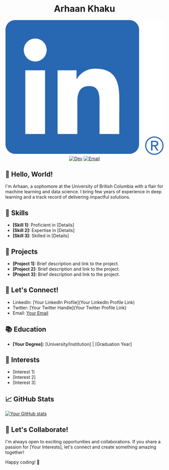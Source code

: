 <div align="center">

# Arhaan Khaku

[![LinkedIn](LI-In-Bug.png)](https://www.linkedin.com/in/arhaankhaku/) [![Dev](https://img.shields.io/badge/Twitter-YourHandle-blue)]((https://dev.to/arhaan_khaku_dab67587a017)) [![Email](https://img.shields.io/badge/Email-YourEmail-blue)](arhaan1905@gmail.com)

</div>

## 👋 Hello, World!

I'm Arhaan, a sophomore at the University of British Columbia with a flair for machine learning and data science. I bring few years of experience in deep learning and a track record of delivering impactful solutions.

## 🔧 Skills

- **[Skill 1]:** Proficient in [Details]
- **[Skill 2]:** Expertise in [Details]
- **[Skill 3]:** Skilled in [Details]


## 🌱 Projects

- **[Project 1]:** Brief description and link to the project.
- **[Project 2]:** Brief description and link to the project.
- **[Project 3]:** Brief description and link to the project.

## 💬 Let's Connect!

- LinkedIn: [Your LinkedIn Profile](Your LinkedIn Profile Link)
- Twitter: [Your Twitter Handle](Your Twitter Profile Link)
- Email: [Your Email](mailto:you@example.com)

## 📚 Education

- **[Your Degree]:** [University/Institution] | [Graduation Year]

## 🌟 Interests

- [Interest 1]
- [Interest 2]
- [Interest 3]

## 📈 GitHub Stats

[![Your GitHub stats](https://github-readme-stats.vercel.app/api?username=YourUsername&show_icons=true&hide=contribs,prs)](https://github.com/YourUsername)

## 🤝 Let's Collaborate!

I'm always open to exciting opportunities and collaborations. If you share a passion for [Your Interests], let's connect and create something amazing together!

Happy coding! 🚀
